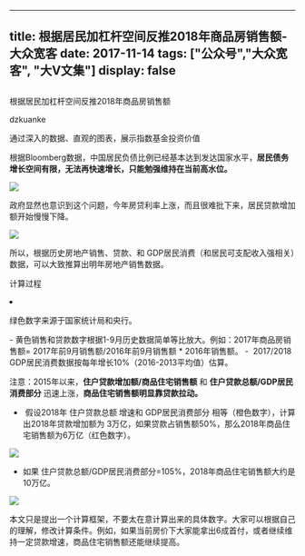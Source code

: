 
---
title:   根据居民加杠杆空间反推2018年商品房销售额-大众宽客
date: 2017-11-14
tags: ["公众号","大众宽客", "大V文集"]
display: false
---


## 



根据居民加杠杆空间反推2018年商品房销售额




dzkuanke




通过深入的数据、直观的图表，展示指数基金投资价值


根据Bloomberg数据，中国居民负债比例已经基本达到发达国家水平，**居民债务增长空间有限，无法再快速增长，只能勉强维持在当前高水位。**

<img data-s="300,640" data-type="jpeg" src="https://mmbiz.qpic.cn/mmbiz_jpg/PKw3FQPmhIhkwGVqoeCzhGq2ad8XKgoY8enl0UF459ibCMZHLlYl6XAP35ricocqOO3dc1E3c8HyoqJ9t7Tia9iaDw/0?wx_fmt=jpeg" data-copyright="0" style="" class="" data-ratio="1.014209591474245" data-w="563"/>



政府显然也意识到这个问题，今年房贷利率上涨，而且很难批下来，居民贷款增加额开始慢慢下降。

<img data-s="300,640" data-type="png" src="https://mmbiz.qpic.cn/mmbiz_png/PKw3FQPmhIhkwGVqoeCzhGq2ad8XKgoY1xx8new9mPSJrDYYsBOkkGBMfSPdhJKmHEndLd7duZrvnXOHh0zfaQ/0?wx_fmt=png" data-copyright="0" style="" class="" data-ratio="0.506108202443281" data-w="573"/>



所以，根据历史房地产销售、贷款、和 GDP居民消费（和居民可支配收入强相关）数据，可以大致推算出明年房地产销售数据。



计算过程&nbsp;


<li><p>绿色数字来源于国家统计局和央行。
&nbsp;</p></li>- 黄色销售和贷款数字根据1-9月历史数据简单等比放大。例如：2017年商品房销售额= 2017年前9月销售额/2016年前9月销售额 * 2016年销售额。&nbsp;- &nbsp;2017/2018 GDP居民消费数据按每年增长10%（2016-2013平均值）估算。


注意：2015年以来，**住户贷款增加额/商品住宅销售额** 和&nbsp;**住户贷款总额/GDP居民消费部分** 迅速上涨，**商品住宅销售额明显靠贷款拉动。**


- &nbsp;假设2018年 住户贷款总额 增速和 GDP居民消费部分 相等（橙色数字），计算出2018年贷款增加额为 3万亿，如果贷款占销售额50%，那么2018年商品住宅销售额为6万亿（红色数字）。
<img data-s="300,640" data-type="png" src="https://mmbiz.qpic.cn/mmbiz_png/PKw3FQPmhIhkwGVqoeCzhGq2ad8XKgoYgrTyqNRibgDat4erl4wiaUtGw5u5mxBTh3XGwKW5E4o7qSaNTYy0Q5XA/0?wx_fmt=png" data-copyright="0" style="" class="" data-ratio="0.29107981220657275" data-w="1278"/>




- 如果&nbsp;住户贷款总额/GDP居民消费部分=105%，2018年商品住宅销售额大约是10万亿。


<img data-s="300,640" data-type="png" src="https://mmbiz.qpic.cn/mmbiz_png/PKw3FQPmhIhkwGVqoeCzhGq2ad8XKgoYvOHiaUTFghPlpriaozmia4pX5lGricf6uPR7UrLPxBOP6WhCibmdIspzdbQ/0?wx_fmt=png" data-copyright="0" class="" data-ratio="0.29264475743348983" data-w="1278" style="white-space: normal;"/>



本文只是提出一个计算框架，不要太在意计算出来的具体数字。大家可以根据自己的理解，修改计算条件。例如，如果当前房价下大家能拿出6成首付，或者继续维持一定贷款增速，商品住宅销售额还能继续提高。













